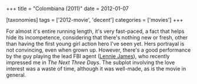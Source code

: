 +++
title = "Colombiana (2011)"
date = 2012-01-07

[taxonomies]
tags = ['2012-movie', 'decent']
categories = ['movies']
+++

For almost it's entire running length, it's very fast-paced, a fact
that helps hide its incompetence, considering that there's nothing new
or fresh, other than having the first young girl action hero I've seen
yet. Hers portrayal is not convincing, even when grown up. However,
there's a good performance by the guy playing the lead FBI agent
([Lennie James]), who recently impressed me in *The Next Three Days*.
The subplot involving the love interest was a waste of time, although it
was well-made, as is the movie in general.

[Lennie James]: http://en.wikipedia.org/wiki/Lennie_James
